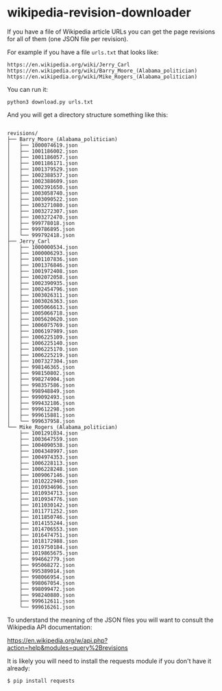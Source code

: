 # wikipedia-revision-downloader

If you have a file of Wikipedia article URLs you can get the page revisions for all of them (one JSON file per revision).

For example if you have a file `urls.txt` that looks like:

```
https://en.wikipedia.org/wiki/Jerry_Carl
https://en.wikipedia.org/wiki/Barry_Moore_(Alabama_politician)
https://en.wikipedia.org/wiki/Mike_Rogers_(Alabama_politician)
```

You can run it:

```
python3 download.py urls.txt
```

And you will get a directory structure something like this:

```

revisions/
├── Barry_Moore_(Alabama_politician)
│   ├── 1000074619.json
│   ├── 1001186002.json
│   ├── 1001186057.json
│   ├── 1001186171.json
│   ├── 1001379529.json
│   ├── 1002388537.json
│   ├── 1002388609.json
│   ├── 1002391650.json
│   ├── 1003058740.json
│   ├── 1003090522.json
│   ├── 1003271080.json
│   ├── 1003272307.json
│   ├── 1003272470.json
│   ├── 999778018.json
│   ├── 999786895.json
│   └── 999792418.json
├── Jerry_Carl
│   ├── 1000000534.json
│   ├── 1000006293.json
│   ├── 1001107836.json
│   ├── 1001376846.json
│   ├── 1001972408.json
│   ├── 1002072058.json
│   ├── 1002390935.json
│   ├── 1002454796.json
│   ├── 1003026311.json
│   ├── 1003026363.json
│   ├── 1005066613.json
│   ├── 1005066718.json
│   ├── 1005620620.json
│   ├── 1006075769.json
│   ├── 1006197989.json
│   ├── 1006225109.json
│   ├── 1006225140.json
│   ├── 1006225170.json
│   ├── 1006225219.json
│   ├── 1007327304.json
│   ├── 998146365.json
│   ├── 998150802.json
│   ├── 998274904.json
│   ├── 998357586.json
│   ├── 998948849.json
│   ├── 999092493.json
│   ├── 999432186.json
│   ├── 999612298.json
│   ├── 999615881.json
│   └── 999637958.json
└── Mike_Rogers_(Alabama_politician)
    ├── 1001291034.json
    ├── 1003647559.json
    ├── 1004090538.json
    ├── 1004348997.json
    ├── 1004974353.json
    ├── 1006228113.json
    ├── 1006228248.json
    ├── 1009067146.json
    ├── 1010222940.json
    ├── 1010934696.json
    ├── 1010934713.json
    ├── 1010934776.json
    ├── 1011030142.json
    ├── 1011771252.json
    ├── 1011850746.json
    ├── 1014155244.json
    ├── 1014706553.json
    ├── 1016474751.json
    ├── 1018172988.json
    ├── 1019750184.json
    ├── 1019865675.json
    ├── 994662779.json
    ├── 995068272.json
    ├── 995389014.json
    ├── 998066954.json
    ├── 998067054.json
    ├── 998099472.json
    ├── 998240880.json
    ├── 999612611.json
    └── 999616261.json
```

To understand the meaning of the JSON files you will want to consult the Wikipedia API documentation:

https://en.wikipedia.org/w/api.php?action=help&modules=query%2Brevisions

It is likely you will need to install the requests module if you don't have it already:

```
$ pip install requests
```
